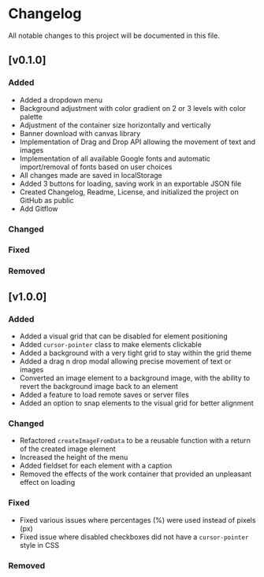 # Changelog

All notable changes to this project will be documented in this file.

## [v0.1.0]

### Added
- Added a dropdown menu
- Background adjustment with color gradient on 2 or 3 levels with color palette
- Adjustment of the container size horizontally and vertically
- Banner download with canvas library
- Implementation of Drag and Drop API allowing the movement of text and images
- Implementation of all available Google fonts and automatic import/removal of fonts based on user choices
- All changes made are saved in localStorage
- Added 3 buttons for loading, saving work in an exportable JSON file
- Created Changelog, Readme, License, and initialized the project on GitHub as public
- Add Gitflow

### Changed

### Fixed

### Removed

## [v1.0.0]

### Added
- Added a visual grid that can be disabled for element positioning
- Added `cursor-pointer` class to make elements clickable
- Added a background with a very tight grid to stay within the grid theme
- Added a drag n drop modal allowing precise movement of text or images
- Converted an image element to a background image, with the ability to revert the background image back to an element
- Added a feature to load remote saves or server files
- Added an option to snap elements to the visual grid for better alignment

### Changed
- Refactored `createImageFromData` to be a reusable function with a return of the created image element
- Increased the height of the menu
- Added fieldset for each element with a caption
- Removed the effects of the work container that provided an unpleasant effect on loading

### Fixed
- Fixed various issues where percentages (%) were used instead of pixels (px)
- Fixed issue where disabled checkboxes did not have a `cursor-pointer` style in CSS

### Removed
